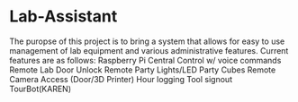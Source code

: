 # Lab-Assistant

The puropse of this project is to bring a system that allows for easy to use management of lab equipment and various administrative features.
Current features are as follows:
Raspberry Pi Central Control w/ voice commands
Remote Lab Door Unlock
Remote Party Lights/LED Party Cubes
Remote Camera Access (Door/3D Printer)
Hour logging
Tool signout
TourBot(KAREN)
